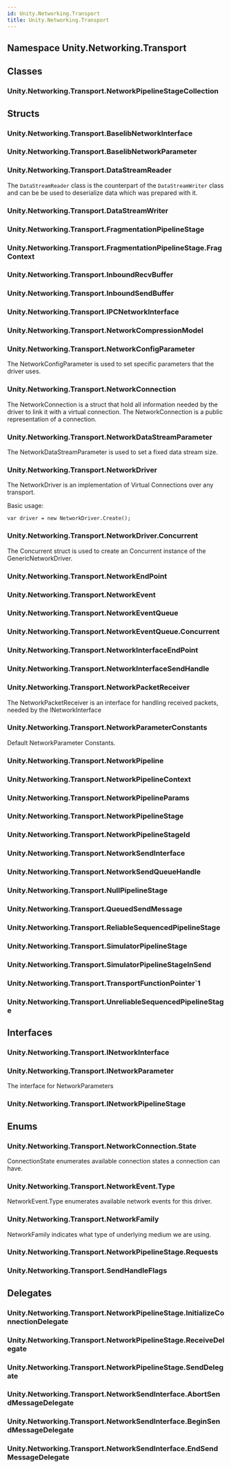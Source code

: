 ```yaml
---  
id: Unity.Networking.Transport  
title: Unity.Networking.Transport  
---
```


## Namespace Unity.Networking.Transport

<div class="markdown level0 summary">

</div>

<div class="markdown level0 conceptual">

</div>

<div class="markdown level0 remarks">

</div>

## Classes

### Unity.Networking.Transport.NetworkPipelineStageCollection

<div class="section">

</div>

## Structs

### Unity.Networking.Transport.BaselibNetworkInterface

<div class="section">

</div>

### Unity.Networking.Transport.BaselibNetworkParameter

<div class="section">

</div>

### Unity.Networking.Transport.DataStreamReader

<div class="section">

The `DataStreamReader` class is the counterpart of the
`DataStreamWriter` class and can be be used to deserialize data which
was prepared with it.

</div>

### Unity.Networking.Transport.DataStreamWriter

<div class="section">

</div>

### Unity.Networking.Transport.FragmentationPipelineStage

<div class="section">

</div>

### Unity.Networking.Transport.FragmentationPipelineStage.FragContext

<div class="section">

</div>

### Unity.Networking.Transport.InboundRecvBuffer

<div class="section">

</div>

### Unity.Networking.Transport.InboundSendBuffer

<div class="section">

</div>

### Unity.Networking.Transport.IPCNetworkInterface

<div class="section">

</div>

### Unity.Networking.Transport.NetworkCompressionModel

<div class="section">

</div>

### Unity.Networking.Transport.NetworkConfigParameter

<div class="section">

The NetworkConfigParameter is used to set specific parameters that the
driver uses.

</div>

### Unity.Networking.Transport.NetworkConnection

<div class="section">

The NetworkConnection is a struct that hold all information needed by
the driver to link it with a virtual connection. The NetworkConnection
is a public representation of a connection.

</div>

### Unity.Networking.Transport.NetworkDataStreamParameter

<div class="section">

The NetworkDataStreamParameter is used to set a fixed data stream size.

</div>

### Unity.Networking.Transport.NetworkDriver

<div class="section">

The NetworkDriver is an implementation of Virtual Connections over any
transport.

Basic usage:

    var driver = new NetworkDriver.Create();

</div>

### Unity.Networking.Transport.NetworkDriver.Concurrent

<div class="section">

The Concurrent struct is used to create an Concurrent instance of the
GenericNetworkDriver.

</div>

### Unity.Networking.Transport.NetworkEndPoint

<div class="section">

</div>

### Unity.Networking.Transport.NetworkEvent

<div class="section">

</div>

### Unity.Networking.Transport.NetworkEventQueue

<div class="section">

</div>

### Unity.Networking.Transport.NetworkEventQueue.Concurrent

<div class="section">

</div>

### Unity.Networking.Transport.NetworkInterfaceEndPoint

<div class="section">

</div>

### Unity.Networking.Transport.NetworkInterfaceSendHandle

<div class="section">

</div>

### Unity.Networking.Transport.NetworkPacketReceiver

<div class="section">

The NetworkPacketReceiver is an interface for handling received packets,
needed by the INetworkInterface

</div>

### Unity.Networking.Transport.NetworkParameterConstants

<div class="section">

Default NetworkParameter Constants.

</div>

### Unity.Networking.Transport.NetworkPipeline

<div class="section">

</div>

### Unity.Networking.Transport.NetworkPipelineContext

<div class="section">

</div>

### Unity.Networking.Transport.NetworkPipelineParams

<div class="section">

</div>

### Unity.Networking.Transport.NetworkPipelineStage

<div class="section">

</div>

### Unity.Networking.Transport.NetworkPipelineStageId

<div class="section">

</div>

### Unity.Networking.Transport.NetworkSendInterface

<div class="section">

</div>

### Unity.Networking.Transport.NetworkSendQueueHandle

<div class="section">

</div>

### Unity.Networking.Transport.NullPipelineStage

<div class="section">

</div>

### Unity.Networking.Transport.QueuedSendMessage

<div class="section">

</div>

### Unity.Networking.Transport.ReliableSequencedPipelineStage

<div class="section">

</div>

### Unity.Networking.Transport.SimulatorPipelineStage

<div class="section">

</div>

### Unity.Networking.Transport.SimulatorPipelineStageInSend

<div class="section">

</div>

### Unity.Networking.Transport.TransportFunctionPointer\`1

<div class="section">

</div>

### Unity.Networking.Transport.UnreliableSequencedPipelineStage

<div class="section">

</div>

## Interfaces

### Unity.Networking.Transport.INetworkInterface

<div class="section">

</div>

### Unity.Networking.Transport.INetworkParameter

<div class="section">

The interface for NetworkParameters

</div>

### Unity.Networking.Transport.INetworkPipelineStage

<div class="section">

</div>

## Enums

### Unity.Networking.Transport.NetworkConnection.State

<div class="section">

ConnectionState enumerates available connection states a connection can
have.

</div>

### Unity.Networking.Transport.NetworkEvent.Type

<div class="section">

NetworkEvent.Type enumerates available network events for this driver.

</div>

### Unity.Networking.Transport.NetworkFamily

<div class="section">

NetworkFamily indicates what type of underlying medium we are using.

</div>

### Unity.Networking.Transport.NetworkPipelineStage.Requests

<div class="section">

</div>

### Unity.Networking.Transport.SendHandleFlags

<div class="section">

</div>

## Delegates

### Unity.Networking.Transport.NetworkPipelineStage.InitializeConnectionDelegate

<div class="section">

</div>

### Unity.Networking.Transport.NetworkPipelineStage.ReceiveDelegate

<div class="section">

</div>

### Unity.Networking.Transport.NetworkPipelineStage.SendDelegate

<div class="section">

</div>

### Unity.Networking.Transport.NetworkSendInterface.AbortSendMessageDelegate

<div class="section">

</div>

### Unity.Networking.Transport.NetworkSendInterface.BeginSendMessageDelegate

<div class="section">

</div>

### Unity.Networking.Transport.NetworkSendInterface.EndSendMessageDelegate

<div class="section">

</div>
